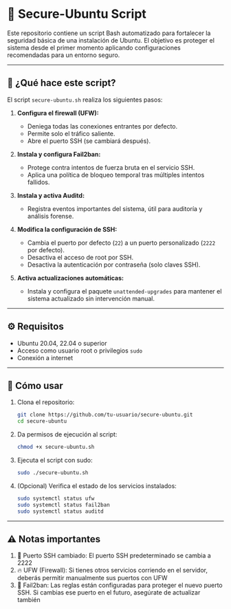 # 🔐 Secure-Ubuntu Script

Este repositorio contiene un script Bash automatizado para fortalecer la seguridad básica de una instalación de Ubuntu. El objetivo es proteger el sistema desde el primer momento aplicando configuraciones recomendadas para un entorno seguro.

---

## 📜 ¿Qué hace este script?

El script `secure-ubuntu.sh` realiza los siguientes pasos:

1. **Configura el firewall (UFW):**
   - Deniega todas las conexiones entrantes por defecto.
   - Permite solo el tráfico saliente.
   - Abre el puerto SSH (se cambiará después).

2. **Instala y configura Fail2ban:**
   - Protege contra intentos de fuerza bruta en el servicio SSH.
   - Aplica una política de bloqueo temporal tras múltiples intentos fallidos.

3. **Instala y activa Auditd:**
   - Registra eventos importantes del sistema, útil para auditoría y análisis forense.

4. **Modifica la configuración de SSH:**
   - Cambia el puerto por defecto (`22`) a un puerto personalizado (`2222` por defecto).
   - Desactiva el acceso de root por SSH.
   - Desactiva la autenticación por contraseña (solo claves SSH).

5. **Activa actualizaciones automáticas:**
   - Instala y configura el paquete `unattended-upgrades` para mantener el sistema actualizado sin intervención manual.

---

## ⚙️ Requisitos

- Ubuntu 20.04, 22.04 o superior
- Acceso como usuario root o privilegios `sudo`
- Conexión a internet

---

## 🚀 Cómo usar

1. Clona el repositorio:

   ```bash
   git clone https://github.com/tu-usuario/secure-ubuntu.git
   cd secure-ubuntu
2. Da permisos de ejecución al script:
    ```bash
   chmod +x secure-ubuntu.sh

3. Ejecuta el script con sudo:
    ```bash
   sudo ./secure-ubuntu.sh

4. (Opcional) Verifica el estado de los servicios instalados:
    ```bash
    sudo systemctl status ufw
    sudo systemctl status fail2ban
    sudo systemctl status auditd
---

## ⚠️ Notas importantes

1. 🔐 Puerto SSH cambiado: El puerto SSH predeterminado se cambia a 2222
2. 🔥 UFW (Firewall): Si tienes otros servicios corriendo en el servidor, deberás permitir manualmente sus puertos con UFW
3. 🛑 Fail2ban: Las reglas están configuradas para proteger el nuevo puerto SSH. Si cambias ese puerto en el futuro, asegúrate de actualizar también
